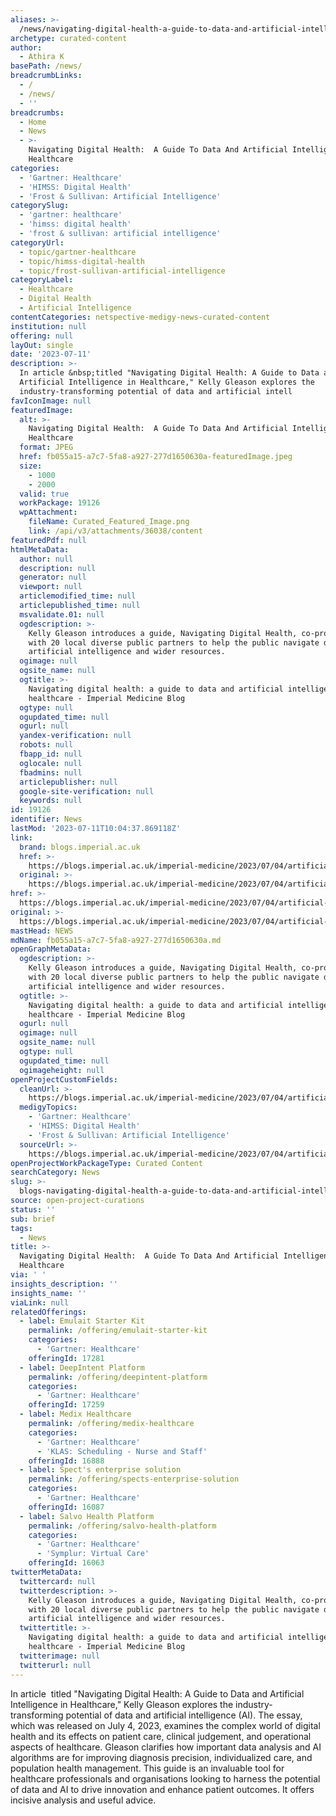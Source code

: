 ```yaml
---
aliases: >-
  /news/navigating-digital-health-a-guide-to-data-and-artificial-intelligence-in-healthcare
archetype: curated-content
author:
  - Athira K
basePath: /news/
breadcrumbLinks:
  - /
  - /news/
  - ''
breadcrumbs:
  - Home
  - News
  - >-
    Navigating Digital Health:  A Guide To Data And Artificial Intelligence In
    Healthcare
categories:
  - 'Gartner: Healthcare'
  - 'HIMSS: Digital Health'
  - 'Frost & Sullivan: Artificial Intelligence'
categorySlug:
  - 'gartner: healthcare'
  - 'himss: digital health'
  - 'frost & sullivan: artificial intelligence'
categoryUrl:
  - topic/gartner-healthcare
  - topic/himss-digital-health
  - topic/frost-sullivan-artificial-intelligence
categoryLabel:
  - Healthcare
  - Digital Health
  - Artificial Intelligence
contentCategories: netspective-medigy-news-curated-content
institution: null
offering: null
layOut: single
date: '2023-07-11'
description: >-
  In article &nbsp;titled "Navigating Digital Health: A Guide to Data and
  Artificial Intelligence in Healthcare," Kelly Gleason explores the
  industry-transforming potential of data and artificial intell
favIconImage: null
featuredImage:
  alt: >-
    Navigating Digital Health:  A Guide To Data And Artificial Intelligence In
    Healthcare
  format: JPEG
  href: fb055a15-a7c7-5fa8-a927-277d1650630a-featuredImage.jpeg
  size:
    - 1000
    - 2000
  valid: true
  workPackage: 19126
  wpAttachment:
    fileName: Curated_Featured_Image.png
    link: /api/v3/attachments/36038/content
featuredPdf: null
htmlMetaData:
  author: null
  description: null
  generator: null
  viewport: null
  articlemodified_time: null
  articlepublished_time: null
  msvalidate.01: null
  ogdescription: >-
    Kelly Gleason introduces a guide, Navigating Digital Health, co-produced
    with 20 local diverse public partners to help the public navigate data and
    artificial intelligence and wider resources.
  ogimage: null
  ogsite_name: null
  ogtitle: >-
    Navigating digital health: a guide to data and artificial intelligence in
    healthcare - Imperial Medicine Blog
  ogtype: null
  ogupdated_time: null
  ogurl: null
  yandex-verification: null
  robots: null
  fbapp_id: null
  oglocale: null
  fbadmins: null
  articlepublisher: null
  google-site-verification: null
  keywords: null
id: 19126
identifier: News
lastMod: '2023-07-11T10:04:37.869118Z'
link:
  brand: blogs.imperial.ac.uk
  href: >-
    https://blogs.imperial.ac.uk/imperial-medicine/2023/07/04/artificial-intelligence-in-healthcare/
  original: >-
    https://blogs.imperial.ac.uk/imperial-medicine/2023/07/04/artificial-intelligence-in-healthcare/
href: >-
  https://blogs.imperial.ac.uk/imperial-medicine/2023/07/04/artificial-intelligence-in-healthcare/
original: >-
  https://blogs.imperial.ac.uk/imperial-medicine/2023/07/04/artificial-intelligence-in-healthcare/
mastHead: NEWS
mdName: fb055a15-a7c7-5fa8-a927-277d1650630a.md
openGraphMetaData:
  ogdescription: >-
    Kelly Gleason introduces a guide, Navigating Digital Health, co-produced
    with 20 local diverse public partners to help the public navigate data and
    artificial intelligence and wider resources.
  ogtitle: >-
    Navigating digital health: a guide to data and artificial intelligence in
    healthcare - Imperial Medicine Blog
  ogurl: null
  ogimage: null
  ogsite_name: null
  ogtype: null
  ogupdated_time: null
  ogimageheight: null
openProjectCustomFields:
  cleanUrl: >-
    https://blogs.imperial.ac.uk/imperial-medicine/2023/07/04/artificial-intelligence-in-healthcare/
  medigyTopics:
    - 'Gartner: Healthcare'
    - 'HIMSS: Digital Health'
    - 'Frost & Sullivan: Artificial Intelligence'
  sourceUrl: >-
    https://blogs.imperial.ac.uk/imperial-medicine/2023/07/04/artificial-intelligence-in-healthcare/
openProjectWorkPackageType: Curated Content
searchCategory: News
slug: >-
  blogs-navigating-digital-health-a-guide-to-data-and-artificial-intelligence-in-healthcare
source: open-project-curations
status: ''
sub: brief
tags:
  - News
title: >-
  Navigating Digital Health:  A Guide To Data And Artificial Intelligence In
  Healthcare
via: ' '
insights_description: ''
insights_name: ''
viaLink: null
relatedOfferings:
  - label: Emulait Starter Kit
    permalink: /offering/emulait-starter-kit
    categories:
      - 'Gartner: Healthcare'
    offeringId: 17281
  - label: DeepIntent Platform
    permalink: /offering/deepintent-platform
    categories:
      - 'Gartner: Healthcare'
    offeringId: 17259
  - label: Medix Healthcare
    permalink: /offering/medix-healthcare
    categories:
      - 'Gartner: Healthcare'
      - 'KLAS: Scheduling - Nurse and Staff'
    offeringId: 16888
  - label: Spect's enterprise solution
    permalink: /offering/spects-enterprise-solution
    categories:
      - 'Gartner: Healthcare'
    offeringId: 16087
  - label: Salvo Health Platform
    permalink: /offering/salvo-health-platform
    categories:
      - 'Gartner: Healthcare'
      - 'Symplur: Virtual Care'
    offeringId: 16063
twitterMetaData:
  twittercard: null
  twitterdescription: >-
    Kelly Gleason introduces a guide, Navigating Digital Health, co-produced
    with 20 local diverse public partners to help the public navigate data and
    artificial intelligence and wider resources.
  twittertitle: >-
    Navigating digital health: a guide to data and artificial intelligence in
    healthcare - Imperial Medicine Blog
  twitterimage: null
  twitterurl: null
---
```

<p>In article &nbsp;titled "Navigating Digital Health: A Guide to Data and Artificial Intelligence in Healthcare," Kelly Gleason explores the industry-transforming potential of data and artificial intelligence (AI). The essay, which was released on July 4, 2023, examines the complex world of digital health and its effects on patient care, clinical judgement, and operational aspects of healthcare. Gleason clarifies how important data analysis and AI algorithms are for improving diagnosis precision, individualized care, and population health management. This guide is an invaluable tool for healthcare professionals and organisations looking to harness the potential of data and AI to drive innovation and enhance patient outcomes. It offers incisive analysis and useful advice.</p>